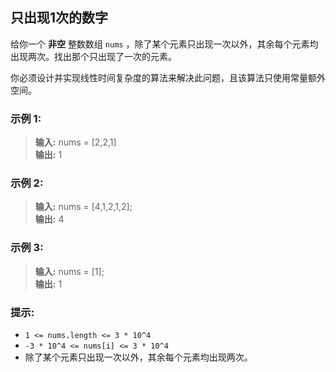 ## 只出现1次的数字

给你一个 **非空** 整数数组 `nums` ，除了某个元素只出现一次以外，其余每个元素均出现两次。找出那个只出现了一次的元素。

你必须设计并实现线性时间复杂度的算法来解决此问题，且该算法只使用常量额外空间。

### 示例 1:

> **输入:** nums = [2,2,1]                        
> **输出:** 1

### 示例 2:

> **输入:** nums = [4,1,2,1,2];                       
> **输出:** 4

### 示例 3:

> **输入:** nums = [1];                       
> **输出:** 1

### 提示:

* `1 <= nums.length <= 3 * 10^4`
* `-3 * 10^4 <= nums[i] <= 3 * 10^4`
* 除了某个元素只出现一次以外，其余每个元素均出现两次。